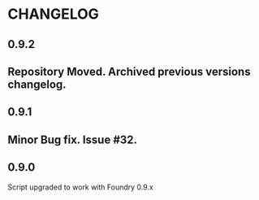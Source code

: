 CHANGELOG
===================================

0.9.2
----
Repository Moved.
Archived previous versions changelog.
----
0.9.1
----
Minor Bug fix. Issue #32.
----
0.9.0
----
Script upgraded to work with Foundry 0.9.x

